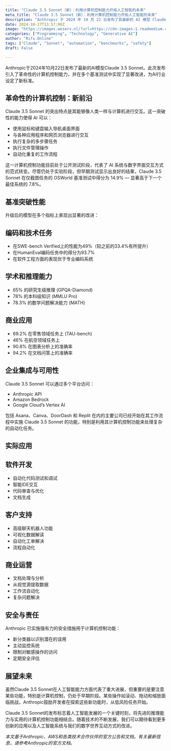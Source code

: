 ```yaml
---
title: "Claude 3.5 Sonnet（新）：利用计算机控制能力开拓人工智能的未来"
meta_title: "Claude 3.5 Sonnet（新）：利用计算机控制能力开拓人工智能的未来"
description: "Anthropic 于 2024 年 10 月 22 日发布了其最新的 AI 模型 Claude 3.5 Sonnet。此版本引入了革命性的计算机控制……"
date: 2024-10-27T13:57:00Z
image: "https://images.weserv.nl/?url=https://cdn-images-1.readmedium.com/v2/resize:fit:800/0*n0NkOFbhUm7_fllJ"
categories: ["Programming", "Technology", "Generative AI"]
author: "Rifx.Online"
tags: ["Claude", "Sonnet", "automation", "benchmarks", "safety"]
draft: False

---
```






Anthropic于2024年10月22日发布了最新的AI模型Claude 3.5 Sonnet。此次发布引入了革命性的计算机控制能力，并在多个基准测试中实现了显著改进，为AI行业设定了新标准。

## 革命性的计算机控制：新前沿

Claude 3.5 Sonnet 的突出特点是其能够像人类一样与计算机进行交互。这一突破性的能力使得 AI 可以：

* 使用鼠标和键盘输入导航桌面界面
* 与各种应用程序和网页浏览器进行交互
* 执行复杂的多步骤任务
* 执行文件管理操作
* 自动化重复的工作流程

这一计算机控制功能目前处于公开测试阶段，代表了 AI 系统与数字界面交互方式的范式转变。尽管仍处于实验阶段，但早期测试显示出良好的结果，Claude 3.5 Sonnet 在仅截图任务的 OSWorld 基准测试中得分为 14.9% — 显著高于下一个最佳系统的 7.8%。

## 基准突破性能

升级后的模型在多个指标上表现出显著的改进：

## 编码和技术任务

* 在SWE-bench Verified上的性能为49%（较之前的33.4%有所提升）
* 在HumanEval编码任务中的得分为93.7%
* 在软件工程方面的表现优于专业编码系统

## 学术和推理能力

* 65% 的研究生级推理 (GPQA-Diamond)
* 78% 的本科级知识 (MMLU Pro)
* 78.3% 的数学问题解决能力 (MATH)

## 商业应用

* 69.2% 在零售领域任务上 (TAU-bench)
* 46% 在航空领域任务上
* 90.8% 在图表分析上的准确率
* 94.2% 在文档问答上的准确率

## 企业集成与可用性

Claude 3.5 Sonnet 可以通过多个平台访问：

* Anthropic API
* Amazon Bedrock
* Google Cloud’s Vertex AI

包括 Asana、Canva、DoorDash 和 Replit 在内的主要公司已经开始在其工作流程中实施 Claude 3.5 Sonnet 的功能，特别是利用其计算机控制功能来处理复杂的自动化任务。

## 实际应用

## 软件开发

* 自动化代码测试和调试
* 智能IDE交互
* 代码审查与优化
* 文档生成

## 客户支持

* 高级聊天机器人功能
* 可视化数据解读
* 自动化工单解决
* 流程自动化

## 商业运营

* 文档处理与分析
* 从视觉源提取数据
* 工作流自动化
* 复杂问题解决

## 安全与责任

Anthropic 已实施强有力的安全措施用于计算机控制功能：

* 新分类器以识别潜在的误用
* 主动监控系统
* 限制对敏感操作的访问
* 定期安全评估

## 展望未来

虽然Claude 3.5 Sonnet在人工智能能力方面代表了重大进展，但重要的是要注意某些功能，特别是计算机控制，仍处于早期阶段。某些操作如滚动、拖动和缩放面临挑战，Anthropic鼓励开发者在探索这些新功能时，从低风险任务开始。

Claude 3.5 Sonnet的发布标志着人工智能发展的一个关键时刻，将先进的推理能力与实用的计算机控制功能相结合。随着技术的不断发展，我们可以期待看到更多创新的应用以及人工智能系统与我们的数字世界互动方式的改进。

*本文基于Anthropic、AWS和各类技术合作伙伴的官方公告和文档。有关最新信息，请参考Anthropic的官方文档。*

